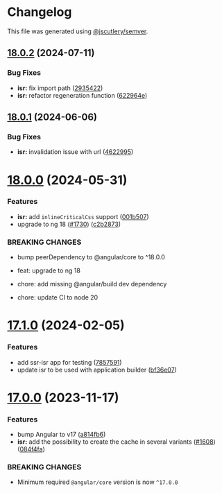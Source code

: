 # Changelog

This file was generated using [@jscutlery/semver](https://github.com/jscutlery/semver).

## [18.0.2](https://github.com/rx-angular/rx-angular/compare/isr@18.0.1...isr@18.0.2) (2024-07-11)


### Bug Fixes

* **isr:** fix import path ([2935422](https://github.com/rx-angular/rx-angular/commit/29354220cf6b0f1c758903288f9aa84c2bda2a2e))
* **isr:** refactor regeneration function ([622964e](https://github.com/rx-angular/rx-angular/commit/622964ecf5ac3f747b3de7999b65bd6bccc24942))



## [18.0.1](https://github.com/rx-angular/rx-angular/compare/isr@18.0.0...isr@18.0.1) (2024-06-06)


### Bug Fixes

* **isr:** invalidation issue with url ([4622995](https://github.com/rx-angular/rx-angular/commit/4622995fd1eadd0940b6578de370d9c8a92a3b75))



# [18.0.0](https://github.com/rx-angular/rx-angular/compare/isr@17.1.0...isr@18.0.0) (2024-05-31)


### Features

* **isr:** add `inlineCriticalCss` support ([001b507](https://github.com/rx-angular/rx-angular/commit/001b507f5a2463698312afcad87fa612735e6825))
* upgrade to ng 18 ([#1730](https://github.com/rx-angular/rx-angular/issues/1730)) ([c2b2873](https://github.com/rx-angular/rx-angular/commit/c2b2873f9f1a5bdf06a751226f65ea9149afadcf))


### BREAKING CHANGES

* bump peerDependency to @angular/core to ^18.0.0

* feat: upgrade to ng 18

* chore: add missing @angular/build dev dependency

* chore: update CI to node 20



# [17.1.0](https://github.com/rx-angular/rx-angular/compare/isr@17.0.0...isr@17.1.0) (2024-02-05)


### Features

* add ssr-isr app for testing ([7857591](https://github.com/rx-angular/rx-angular/commit/7857591719c3237cf8988ca1bdf3356d86594230))
* update isr to be used with application builder ([bf36e07](https://github.com/rx-angular/rx-angular/commit/bf36e0707d409e9331cc44f5545854e81cd441af))



# [17.0.0](https://github.com/rx-angular/rx-angular/compare/isr@16.0.0...isr@17.0.0) (2023-11-17)


### Features

* bump Angular to v17 ([a814fb6](https://github.com/rx-angular/rx-angular/commit/a814fb66d396410e695e47a72e499a6d1cca213a))
* **isr:** add the possibility to create the cache in several variants ([#1608](https://github.com/rx-angular/rx-angular/issues/1608)) ([084f4fa](https://github.com/rx-angular/rx-angular/commit/084f4fa1f503054d9efb714b980f08f55530b09b))


### BREAKING CHANGES

* Minimum required `@angular/core` version is now `^17.0.0`
